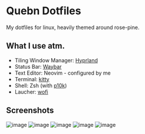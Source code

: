 # Quebn Dotfiles
My dotfiles for linux, heavily themed around rose-pine.

## What I use atm.
- Tiling Window Manager: [Hyprland](https://hyprland.org/)
- Status Bar: [Waybar](https://github.com/Alexays/Waybar)
- Text Editor: Neovim - configured by me
- Terminal: [kitty](https://github.com/kovidgoyal/kitty)
- Shell: Zsh (with [p10k](https://github.com/romkatv/powerlevel10k))
- Laucher: [wofi](https://hg.sr.ht/~scoopta/wofi)

## Screenshots
![image](https://github.com/user-attachments/assets/b1967a08-9026-4fa6-9186-f057fad7e51b)
![image](https://github.com/user-attachments/assets/777976aa-a565-4916-b8f6-69138890a455)
![image](https://github.com/user-attachments/assets/50ea9023-d13f-4a1d-820e-f7a47ec3eab7)
![image](https://github.com/user-attachments/assets/a10df110-b2f8-4ff3-9510-d48f6041afb4)
![image](https://github.com/user-attachments/assets/d43b2639-1bf4-4a7f-8656-f190f0c40236)
